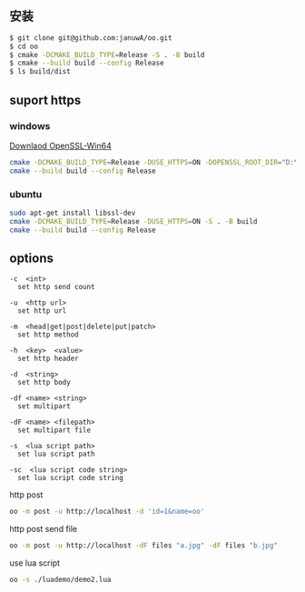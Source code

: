 
## 安装
```sh
$ git clone git@github.com:januwA/oo.git
$ cd oo
$ cmake -DCMAKE_BUILD_TYPE=Release -S . -B build
$ cmake --build build --config Release
$ ls build/dist
```

## suport https

### windows

[Downlaod OpenSSL-Win64](https://slproweb.com/products/Win32OpenSSL.html)

```sh
cmake -DCMAKE_BUILD_TYPE=Release -DUSE_HTTPS=ON -DOPENSSL_ROOT_DIR="D:\\program\\OpenSSL-Win64" -S . -B build
cmake --build build --config Release
```

### ubuntu
```sh
sudo apt-get install libssl-dev
cmake -DCMAKE_BUILD_TYPE=Release -DUSE_HTTPS=ON -S . -B build
cmake --build build --config Release
```

## options
```
-c  <int>
  set http send count

-u  <http url>                        
  set http url

-m  <head|get|post|delete|put|patch>
  set http method

-h  <key>  <value>
  set http header

-d  <string>
  set http body

-df <name> <string>
  set multipart

-dF <name> <filepath>
  set multipart file

-s  <lua script path>
  set lua script path

-sc  <lua script code string>
  set lua script code string
```

http post
```sh
oo -m post -u http://localhost -d 'id=1&name=oo'
```

http post send file
```sh
oo -m post -u http://localhost -dF files "a.jpg" -dF files "b.jpg"
```

use lua script
```sh
oo -s ./luademo/demo2.lua
```